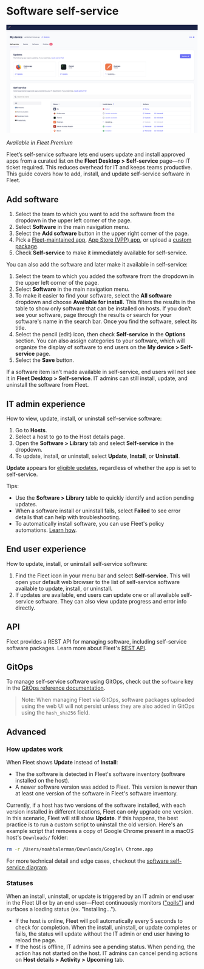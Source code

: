 # Software self-service

![Software self-service](../website/assets/images/articles/software-self-service-2670x1514.png)

_Available in Fleet Premium_

Fleet’s self-service software lets end users update and install approved apps from a curated list on the **Fleet Desktop > Self-service** page—no IT ticket required. This reduces overhead for IT and keeps teams productive. This guide covers how to add, install, and update self-service software in Fleet.

## Add software

1. Select the team to which you want to add the software from the dropdown in the upper left corner of the page.
2. Select **Software** in the main navigation menu.
3. Select the **Add software** button in the upper right corner of the page.
4. Pick a [Fleet-maintained app](https://fleetdm.com/guides/fleet-maintained-apps), [App Store (VPP) app](https://fleetdm.com/guides/install-vpp-apps-on-macos-using-fleet#add-the-app-to-fleet), or upload a [custom package](https://fleetdm.com/guides/deploy-software-packages).
5. Check **Self-service** to make it immediately available for self-service.

You can also add the software and later make it available in self-service:

1. Select the team to which you added the software from the dropdown in the upper left corner of the page.
2. Select **Software** in the main navigation menu.
3. To make it easier to find your software, select the **All software** dropdown and choose **Available for install.** This filters the results in the table to show only software that can be installed on hosts. If you don’t see your software, page through the results or search for your software's name in the search bar. Once you find the software, select its title.
4. Select the pencil (edit) icon, then check **Self-service** in the **Options** section. You can also assign categories to your software, which will organize the display of software to end users on the **My device > Self-service** page.
5. Select the **Save** button.

If a software item isn't made available in self-service, end users will not see it in **Fleet Desktop > Self-service**. IT admins can still install, update, and uninstall the software from Fleet.

## IT admin experience

How to view, update, install, or uninstall self-service software:

1. Go to **Hosts**.
2. Select a host to go to the Host details page.
3. Open the **Software > Library** tab and select **Self-service** in the dropdown.
4. To update, install, or uninstall, select **Update**, **Install**, or **Uninstall**.

**Update** appears for [eligible updates](#how-updates-works), regardless of whether the app is set to self-service.

Tips:

- Use the **Software > Library** table to quickly identify and action pending updates.
- When a software install or uninstall fails, select **Failed** to see error details that can help with troubleshooting.
- To automatically install software, you can use Fleet's policy automations. [Learn how](https://fleetdm.com/guides/automatic-software-install-in-fleet).

## End user experience

How to update, install, or uninstall self-service software:

1. Find the Fleet icon in your menu bar and select **Self-service.** This will open your default web browser to the list of self-service software available to update, install, or uninstall.
2. If updates are available, end users can update one or all available self-service software. They can also view update progress and error info directly.

## API

Fleet provides a REST API for managing software, including self-service software packages. Learn more about Fleet's [REST API](https://fleetdm.com/docs/rest-api/rest-api#software).

## GitOps

To manage self-service software using GitOps, check out the `software` key in the [GitOps reference documentation](https://fleetdm.com/docs/using-fleet/gitops#software).

> Note: When managing Fleet via GitOps, software packages uploaded using the web UI will not persist unless they are also added in GitOps using the `hash_sha256` field.

## Advanced

### How updates work

When Fleet shows **Update** instead of **Install**:

- The the software is detected in Fleet's software inventory (software installed on the host).
- A newer software version was added to Fleet. This version is newer than at least one version of the software in Fleet's software inventory.

Currently, if a host has two versions of the software installed, with each version installed in different locations, Fleet can only upgrade one version. In this scenario, Fleet will still show **Update**. If this happens, the best practice is to run a custom script to uninstall the old version. Here's an example script that removes a copy of Google Chrome present in a macOS host's `Downloads/` folder:

```sh
rm -r /Users/noahtalerman/Downloads/Google\ Chrome.app
```

For more technical detail and edge cases, checkout the [software self-service diagram](https://drive.google.com/file/d/1rOR0zRT5DKZfJVPq2WdNpdWkO0ARYbsj/view).

### Statuses

When an install, uninstall, or update is triggered by an IT admin or end user in the Fleet UI or by an end user—Fleet continuously monitors (["polls"](https://en.wikipedia.org/wiki/Polling_(computer_science))] and surfaces a loading status (ex. "Installing...").

- If the host is online, Fleet will poll automatically every 5 seconds to check for completion. When the install, uninstall, or update completes or fails, the status will update without the IT admin or end user having to reload the page.
- If the host is offline, IT admins see a pending status. When pending, the action has not started on the host. IT admins can cancel pending actions on **Host details > Activity > Upcoming** tab.

<meta name="articleTitle" value="Software self-service">
<meta name="authorFullName" value="Jahziel Villasana-Espinoza">
<meta name="authorGitHubUsername" value="jahzielv">
<meta name="category" value="guides">
<meta name="publishedOn" value="2025-06-20">
<meta name="articleImageUrl" value="../website/assets/images/articles/software-self-service-1600x900@2x.png">
<meta name="description" value="This guide will walk you through adding apps to Fleet for user self-service.">
